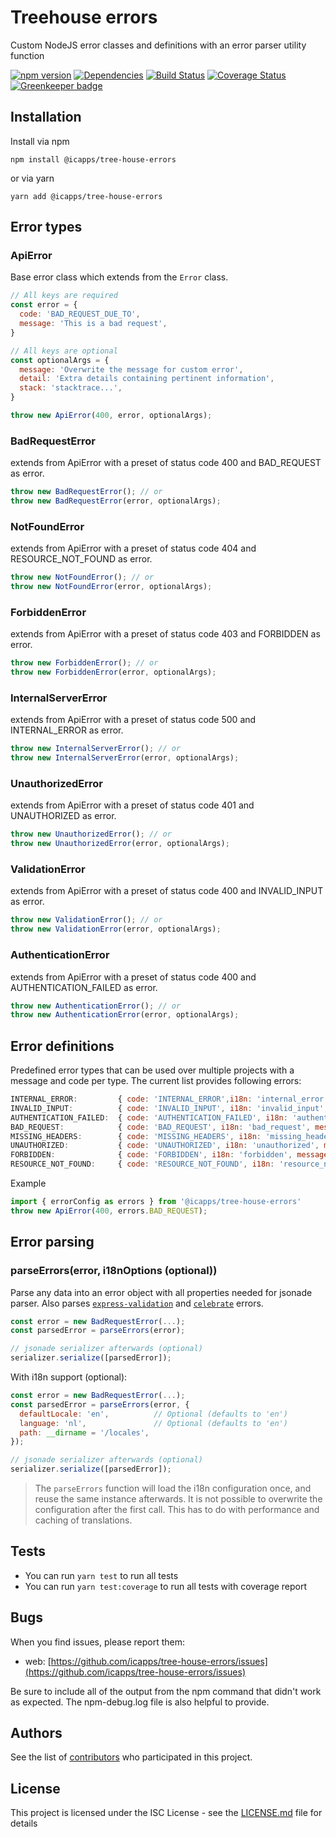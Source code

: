 # Treehouse errors

Custom NodeJS error classes and definitions with an error parser utility function

[![npm version](https://badge.fury.io/js/tree-house-errors.svg)](https://badge.fury.io/js/tree-house-errors)
[![Dependencies](https://david-dm.org/icapps/tree-house-errors.svg)](https://david-dm.org/icapps/tree-house-errors.svg)
[![Build Status](https://travis-ci.org/icapps/tree-house-errors.svg?branch=master)](https://travis-ci.org/icapps/tree-house-errors)
[![Coverage Status](https://coveralls.io/repos/github/icapps/tree-house-errors/badge.svg)](https://coveralls.io/github/icapps/tree-house-errors) [![Greenkeeper badge](https://badges.greenkeeper.io/icapps/tree-house-errors.svg)](https://greenkeeper.io/)

## Installation

Install via npm

```shell
npm install @icapps/tree-house-errors
```

or via yarn

```shell
yarn add @icapps/tree-house-errors
```

## Error types

### ApiError

Base error class which extends from the `Error` class.

```javascript
// All keys are required
const error = {
  code: 'BAD_REQUEST_DUE_TO',
  message: 'This is a bad request',
}

// All keys are optional
const optionalArgs = {
  message: 'Overwrite the message for custom error',
  detail: 'Extra details containing pertinent information',
  stack: 'stacktrace...',
}

throw new ApiError(400, error, optionalArgs);
```

### BadRequestError

extends from ApiError with a preset of status code 400 and BAD_REQUEST as error.

```javascript
throw new BadRequestError(); // or
throw new BadRequestError(error, optionalArgs);
```

### NotFoundError

extends from ApiError with a preset of status code 404 and RESOURCE_NOT_FOUND as error.

```javascript
throw new NotFoundError(); // or
throw new NotFoundError(error, optionalArgs);
```

### ForbiddenError

extends from ApiError with a preset of status code 403 and FORBIDDEN as error.

```javascript
throw new ForbiddenError(); // or
throw new ForbiddenError(error, optionalArgs);
```

### InternalServerError

extends from ApiError with a preset of status code 500 and INTERNAL_ERROR as error.

```javascript
throw new InternalServerError(); // or
throw new InternalServerError(error, optionalArgs);
```

### UnauthorizedError

extends from ApiError with a preset of status code 401 and UNAUTHORIZED as error.

```javascript
throw new UnauthorizedError(); // or
throw new UnauthorizedError(error, optionalArgs);
```

### ValidationError

extends from ApiError with a preset of status code 400 and INVALID_INPUT as error.

```javascript
throw new ValidationError(); // or
throw new ValidationError(error, optionalArgs);
```

### AuthenticationError

extends from ApiError with a preset of status code 400 and AUTHENTICATION_FAILED as error.

```javascript
throw new AuthenticationError(); // or
throw new AuthenticationError(error, optionalArgs);
```

## Error definitions

Predefined error types that can be used over multiple projects with a message and code per type. The current list provides following errors:

```javascript
INTERNAL_ERROR:         { code: 'INTERNAL_ERROR',i18n: 'internal_error',message: 'An unkown error occurred' },
INVALID_INPUT:          { code: 'INVALID_INPUT', i18n: 'invalid_input', message: 'Invalid input provided' },
AUTHENTICATION_FAILED:  { code: 'AUTHENTICATION_FAILED', i18n: 'authentication_failed', message: 'Authentication failed' },
BAD_REQUEST:            { code: 'BAD_REQUEST', i18n: 'bad_request', message: 'Bad request' },
MISSING_HEADERS:        { code: 'MISSING_HEADERS', i18n: 'missing_headers', message: 'Missing headers' },
UNAUTHORIZED:           { code: 'UNAUTHORIZED', i18n: 'unauthorized', message: 'Unauthorized' },
FORBIDDEN:              { code: 'FORBIDDEN', i18n: 'forbidden', message: 'No access' },
RESOURCE_NOT_FOUND:     { code: 'RESOURCE_NOT_FOUND', i18n: 'resource_not_found', message: 'Resource not found' },
```

Example

```javascript
import { errorConfig as errors } from '@icapps/tree-house-errors'
throw new ApiError(400, errors.BAD_REQUEST);
```

## Error parsing

### parseErrors(error, i18nOptions (optional))

Parse any data into an error object with all properties needed for jsonade parser. Also parses [`express-validation`](https://github.com/andrewkeig/express-validation) and [`celebrate`](https://github.com/arb/celebrate) errors.

```javascript
const error = new BadRequestError(...);
const parsedError = parseErrors(error);

// jsonade serializer afterwards (optional)
serializer.serialize([parsedError]);
```

With i18n support (optional):

```javascript
const error = new BadRequestError(...);
const parsedError = parseErrors(error, {
  defaultLocale: 'en',          // Optional (defaults to 'en')
  language: 'nl',               // Optional (defaults to 'en')
  path: __dirname = '/locales',
});

// jsonade serializer afterwards (optional)
serializer.serialize([parsedError]);
```

> The `parseErrors` function will load the i18n configuration once, and reuse the same instance afterwards. It is not possible to overwrite the configuration after the first call. This has to do with performance and caching of translations.

## Tests

- You can run `yarn test` to run all tests
- You can run `yarn test:coverage` to run all tests with coverage report

## Bugs

When you find issues, please report them:

- web: [https://github.com/icapps/tree-house-errors/issues](https://github.com/icapps/tree-house-errors/issues)

Be sure to include all of the output from the npm command that didn't work as expected. The npm-debug.log file is also helpful to provide.

## Authors

See the list of [contributors](https://github.com/icapps/tree-house-errors/contributors) who participated in this project.

## License

This project is licensed under the ISC License - see the [LICENSE.md](LICENSE.md) file for details
